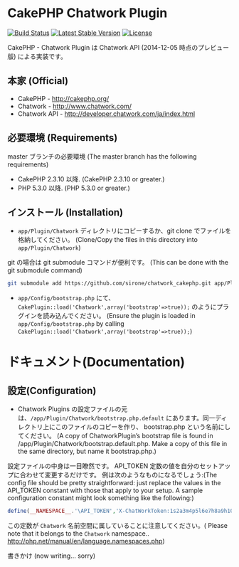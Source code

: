 # CakePHP Chatwork Plugin

[![Build Status](https://travis-ci.org/sirone/chatwork_cakephp.svg?branch=master)](https://travis-ci.org/sirone/chatwork_cakephp)
[![Latest Stable Version](https://poser.pugx.org/sirone/chatwork_cakephp/v/stable.svg)](https://packagist.org/packages/sirone/chatwork_cakephp)
[![License](https://poser.pugx.org/sirone/chatwork_cakephp/license.svg)](https://packagist.org/packages/sirone/chatwork_cakephp)

CakePHP - Chatwork Plugin は Chatwork API (2014-12-05 時点のプレビュー版) による実装です。

## 本家 (Official)

* CakePHP - http://cakephp.org/
* Chatwork - http://www.chatwork.com/
* Chatwork API - http://developer.chatwork.com/ja/index.html

## 必要環境 (Requirements)

master ブランチの必要環境 (The master branch has the following requirements)

* CakePHP 2.3.10 以降. (CakePHP 2.3.10 or greater.)
* PHP 5.3.0 以降. (PHP 5.3.0 or greater.)

## インストール (Installation)

* `app/Plugin/Chatwork` ディレクトリにコピーするか、git clone でファイルを格納してください。 (Clone/Copy the files in this directory into `app/Plugin/Chatwork`)

git の場合は git submodule コマンドが便利です。 (This can be done with the git submodule command)
```sh
git submodule add https://github.com/sirone/chatwork_cakephp.git app/Plugin/Chatwork
```

* `app/Config/bootstrap.php` にて、`CakePlugin::load('Chatwork',array('bootstrap'=>true));` のようにプラグインを読み込んでください。
(Ensure the plugin is loaded in `app/Config/bootstrap.php` by calling `CakePlugin::load('Chatwork',array('bootstrap'=>true));`)

# ドキュメント(Documentation)

## 設定(Configuration)

* Chatwork Plugins の設定ファイルの元は、`/app/Plugin/Chatwork/bootstrap.php.default` にあります。同一ディレクトリ上にこのファイルのコピーを作り、 bootstrap.php という名前にしてください。
(A copy of ChatworkPlugin’s bootstrap file is found in /app/Plugin/Chatwork/bootstrap.default.php. Make a copy of this file in the same directory, but name it bootstrap.php.)

設定ファイルの中身は一目瞭然です。 API_TOKEN 定数の値を自分のセットアップに合わせて変更するだけです。 例は次のようなものになるでしょう:(The config file should be pretty straightforward: just replace the values in the API_TOKEN constant with those that apply to your setup. A sample configuration constant might look something like the following:)

```php
define(__NAMESPACE__.'\API_TOKEN','X-ChatWorkToken:1s2a3m4p5l6e7h8a9h10a11');
```

この定数が `Chatwork` 名前空間に属していることに注意してください。( Please note that it belongs to the `Chatwork` namespace.. http://php.net/manual/en/language.namespaces.php)


書きかけ (now writing... sorry)
